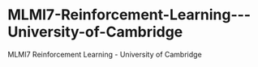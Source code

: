 # MLMI7-Reinforcement-Learning---University-of-Cambridge
MLMI7 Reinforcement Learning - University of Cambridge
